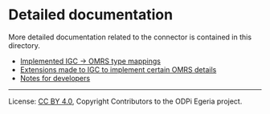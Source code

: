 <!-- SPDX-License-Identifier: CC-BY-4.0 -->
<!-- Copyright Contributors to the ODPi Egeria project. -->

# Detailed documentation

More detailed documentation related to the connector is contained in this directory.

- [Implemented IGC -> OMRS type mappings](mappings)
- [Extensions made to IGC to implement certain OMRS details](ibm-igc-extensions.md)
- [Notes for developers](developers)


----
License: [CC BY 4.0](https://creativecommons.org/licenses/by/4.0/),
Copyright Contributors to the ODPi Egeria project.
